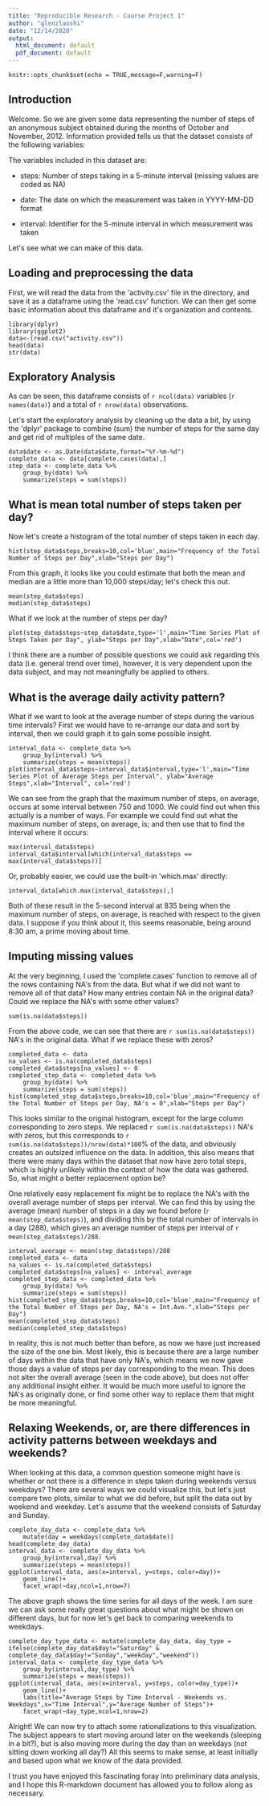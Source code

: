 ```yaml
---
title: "Reproducible Research - Course Project 1"
author: "glenzlaoshi"
date: "12/14/2020"
output:
  html_document: default
  pdf_document: default
---
```


```{r setup, include=FALSE}
knitr::opts_chunk$set(echo = TRUE,message=F,warning=F)
```

## Introduction
Welcome. So we are given some data representing the number of steps of an anonymous subject obtained during the months of October and November, 2012. Information provided tells us that the dataset consists of the following variables:

The variables included in this dataset are:

* steps: Number of steps taking in a 5-minute interval (missing values are coded as NA)

* date: The date on which the measurement was taken in YYYY-MM-DD format

* interval: Identifier for the 5-minute interval in which measurement was taken

Let's see what we can make of this data.

## Loading and preprocessing the data
First, we will read the data from the 'activity.csv' file in the directory, and save it as a dataframe using the 'read.csv' function. We can then get some basic information about this dataframe and it's organization and contents.

```{r loading}
library(dplyr)
library(ggplot2)
data<-(read.csv("activity.csv"))
head(data)
str(data)
```

## Exploratory Analysis

As can be seen, this dataframe consists of `r ncol(data)` variables (`r names(data)`) and a total of `r nrow(data)` observations.

Let's start the exploratory analysis by cleaning up the data a bit, by using the 'dplyr' package to combine (sum) the number of steps for the same day and get rid of multiples of the same date.

```{r prelim_clean}
data$date <- as.Date(data$date,format="%Y-%m-%d")
complete_data <- data[complete.cases(data),]
step_data <- complete_data %>% 
    group_by(date) %>% 
    summarize(steps = sum(steps))
```
## What is mean total number of steps taken per day?

Now let's create a histogram of the total number of steps taken in each day.
```{r histogram}
hist(step_data$steps,breaks=10,col='blue',main="Frequency of the Total Number of Steps per Day",xlab="Steps per Day")
```

From this graph, it looks like you could estimate that both the mean and median are a little more than 10,000 steps/day; let's check this out.

```{r avgs}
mean(step_data$steps)
median(step_data$steps)
```

What if we look at the number of steps per day?
```{r steps_per_day}
plot(step_data$steps~step_data$date,type='l',main="Time Series Plot of Steps Taken per Day", ylab="Steps per Day",xlab="Date",col='red')
```

I think there are a number of possible questions we could ask regarding this data (i.e. general trend over time), however, it is very dependent upon the data subject, and may not meaningfully be applied to others.

## What is the average daily activity pattern?

What if we want to look at the average number of steps during the various time intervals? First we would have to re-arrange our data and sort by interval, then we could graph it to gain some possible insight.

```{r clean_time_series}
interval_data <- complete_data %>%
    group_by(interval) %>%
    summarize(steps = mean(steps))
plot(interval_data$steps~interval_data$interval,type='l',main="Time Series Plot of Average Steps per Interval", ylab="Average Steps",xlab="Interval", col='red')
```

We can see from the graph that the maximum number of steps, on average, occurs at some interval between 750 and 1000. We could find out when this actually is a number of ways. For example we could find out what the maximum number of steps, on average, is; and then use that to find the interval where it occurs:

```{r max_average_steps}
max(interval_data$steps)
interval_data$interval[which(interval_data$steps == max(interval_data$steps))]
```
Or, probably easier, we could use the built-in 'which.max' directly:
```{r max_interval}
interval_data[which.max(interval_data$steps),]
```
Both of these result in the 5-second interval at 835 being when the maximum number of steps, on average, is reached with respect to the given data. I suppose if you think about it, this seems reasonable, being around 8:30 am, a prime moving about time.

## Imputing missing values

At the very beginning, I used the 'complete.cases' function to remove all of the rows containing NA's from the data. But what if we did not want to remove all of that data? How many entries contain NA in the original data? Could we replace the NA's with some other values?

```{r na_s}
sum(is.na(data$steps))
```

From the above code, we can see that there are `r sum(is.na(data$steps))` NA's in the original data. What if we replace these with zeros?

```{r na_zeros}
completed_data <- data
na_values <- is.na(completed_data$steps)
completed_data$steps[na_values] <- 0
completed_step_data <- completed_data %>% 
    group_by(date) %>% 
    summarize(steps = sum(steps))
hist(completed_step_data$steps,breaks=10,col='blue',main="Frequency of the Total Number of Steps per Day, NA's = 0",xlab="Steps per Day")
```

This looks similar to the original histogram, except for the large column corresponding to zero steps. We replaced `r sum(is.na(data$steps))` NA's with zeros, but this corresponds to `r sum(is.na(data$steps))/nrow(data)*100`% of the data, and obviously creates an outsized influence on the data. In addition, this also means that there were many days within the dataset that now have zero total steps, which is highly unlikely within the context of how the data was gathered. So, what might a better replacement option be? 

One relatively easy replacement fix might be to replace the NA's with the overall average number of steps per interval. We can find this by using the average (mean) number of steps in a day we found before (`r mean(step_data$steps)`), and dividing this by the total number of intervals in a day (288), which gives an average number of steps per interval of `r mean(step_data$steps)/288`.

```{r na_interval_average}
interval_average <- mean(step_data$steps)/288
completed_data <- data
na_values <- is.na(completed_data$steps)
completed_data$steps[na_values] <- interval_average
completed_step_data <- completed_data %>% 
    group_by(date) %>% 
    summarize(steps = sum(steps))
hist(completed_step_data$steps,breaks=10,col='blue',main="Frequency of the Total Number of Steps per Day, NA's = Int.Ave.",xlab="Steps per Day")
mean(completed_step_data$steps)
median(completed_step_data$steps)
```

In reality, this is not much better than before, as now we have just increased the size of the one bin. Most likely, this is because there are a large number of days within the data that have only NA's, which means we now gave those days a value of steps per day corresponding to the mean. This does not alter the overall average (seen in the code above), but does not offer any additional insight either. It would be much more useful to ignore the NA's as originally done, or find some other way to replace them that might be more meaningful.


## Relaxing Weekends, or, are there differences in activity patterns between weekdays and weekends?

When looking at this data, a common question someone might have is whether or not there is a difference in steps taken during weekends versus weekdays? There are several ways we could visualize this, but let's just compare two plots, similar to what we did before, but split the data out by weekend and weekday. Let's assume that the weekend consists of Saturday and Sunday.

```{r time_series_by_day}
complete_day_data <- complete_data %>% 
    mutate(day = weekdays(complete_data$date))
head(complete_day_data)
interval_data <- complete_day_data %>%
    group_by(interval,day) %>%
    summarize(steps = mean(steps))
ggplot(interval_data, aes(x=interval, y=steps, color=day))+
    geom_line()+
    facet_wrap(~day,ncol=1,nrow=7)
```

The above graph shows the time series for all days of the week. I am sure we can ask some really great questions about what might be shown on different days, but for now let's get back to comparing weekends to weekdays.

```{r time_series_weekends}
complete_day_type_data <- mutate(complete_day_data, day_type = ifelse(complete_day_data$day!="Saturday" & complete_day_data$day!="Sunday","weekday","weekend"))
interval_data <- complete_day_type_data %>%   
    group_by(interval,day_type) %>%
    summarize(steps = mean(steps))
ggplot(interval_data, aes(x=interval, y=steps, color=day_type))+
    geom_line()+
    labs(title="Average Steps by Time Interval - Weekends vs. Weekdays",x="Time Interval",y="Average Number of Steps")+
    facet_wrap(~day_type,ncol=1,nrow=2)
```

Alright! We can now try to attach some rationalizations to this visualization. The subject appears to start moving around later on the weekends (sleeping in a bit?), but is also moving more during the day than on weekdays (not sitting down working all day?) All this seems to make sense, at least initially and based upon what we know of the data provided.

I trust you have enjoyed this fascinating foray into preliminary data analysis, and I hope this R-markdown document has allowed you to follow along as necessary.
